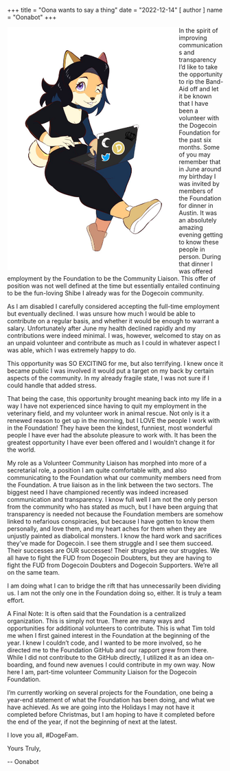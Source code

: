 +++
title = "Oona wants to say a thing"
date = "2022-12-14"
[ author ]
  name = "Oonabot"
+++

<img style="width:400px; float:left;" src="/oonabot.jpg"/>

In the spirit of improving communications and transparency I’d like to take the opportunity to rip the Band-Aid off and let it be known that I have been a volunteer with the Dogecoin Foundation for the past six months. Some of you may remember that in June around my birthday I was invited by members of the Foundation for dinner in Austin. It was an absolutely amazing evening getting to know these people in person. During that dinner I was offered employment by the Foundation to be the Community Liaison. This offer of position was not well defined at the time but essentially entailed continuing to be the fun-loving Shibe I already was for the Dogecoin community.

As I am disabled I carefully considered accepting the full-time employment but eventually declined. I was unsure how much I would be able to contribute on a regular basis, and whether it would be enough to warrant a salary. Unfortunately after June my health declined rapidly and my contributions were indeed minimal. I was, however, welcomed to stay on as an unpaid volunteer and contribute as much as I could in whatever aspect I was able, which I was extremely happy to do.

This opportunity was SO EXCITING for me, but also terrifying. I knew once it became public I was involved it would put a target on my back by certain aspects of the community. In my already fragile state, I was not sure if I could handle that added stress. 

That being the case, this opportunity brought meaning back into my life in a way I have not experienced since having to quit my employment in the veterinary field, and my volunteer work in animal rescue. Not only is it a renewed reason to get up in the morning, but I LOVE the people I work with in the Foundation! They have been the kindest, funniest, most wonderful people I have ever had the absolute pleasure to work with. It has been the greatest opportunity I have ever been offered and I wouldn’t change it for the world.

My role as a Volunteer Community Liaison has morphed into more of a secretarial role, a position I am quite comfortable with, and also communicating to the Foundation what our community members need from the Foundation. A true liaison as in the link between the two sectors. The biggest need I have championed recently was indeed increased communication and transparency. I know full well I am not the only person from the community who has stated as much, but I have been arguing that transparency is needed not because the Foundation members are somehow linked to nefarious conspiracies, but because I have gotten to know them personally, and love them, and my heart aches for them when they are unjustly painted as diabolical monsters. I know the hard work and sacrifices they’ve made for Dogecoin. I see them struggle and I see them succeed. Their successes are OUR successes! Their struggles are our struggles. We all have to fight the FUD from Dogecoin Doubters, but they are having to fight the FUD from Dogecoin Doubters and Dogecoin Supporters. We’re all on the same team.

I am doing what I can to bridge the rift that has unnecessarily been dividing us. I am not the only one in the Foundation doing so, either. It is truly a team effort.

A Final Note: It is often said that the Foundation is a centralized organization. This is simply not true. There are many ways and opportunities for additional volunteers to contribute. This is what Tim told me when I first gained interest in the Foundation at the beginning of the year. I knew I couldn’t code, and I wanted to be more involved, so he directed me to the Foundation GitHub and our rapport grew from there. While I did not contribute to the GitHub directly, I utilized it as an idea on-boarding, and found new avenues I could contribute in my own way. Now here I am, part-time volunteer Community Liaison for the Dogecoin Foundation.

I’m currently working on several projects for the Foundation, one being a year-end statement of what the Foundation has been doing, and what we have achieved. As we are going into the Holidays I may not have it completed before Christmas, but I am hoping to have it completed before the end of the year, if not the beginning of next at the latest.

I love you all, #DogeFam.

Yours Truly,

-- Oonabot


